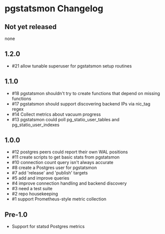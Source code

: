 # pgstatsmon Changelog

## Not yet released
none

## 1.2.0
* #21 allow tunable superuser for pgstatsmon setup routines

## 1.1.0
* #18 pgstatsmon shouldn't try to create functions that depend on missing functions
* #17 pgstatsmon should support discovering backend IPs via nic_tag regex
* #14 Collect metrics about vacuum progress
* #13 pgstatsmon could poll pg_statio_user_tables and pg_statio_user_indexes

## 1.0.0
* #12 postgres peers could report their own WAL positions
* #11 create scripts to get basic stats from pgstatsmon
* #10 connection count query isn't always accurate
* #8 create a Postgres user for pgstatsmon
* #7 add 'release' and 'publish' targets
* #5 add and improve queries
* #4 improve connection handling and backend discovery
* #3 need a test suite
* #2 repo housekeeping
* #1 support Prometheus-style metric collection

## Pre-1.0
* Support for statsd Postgres metrics
